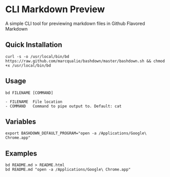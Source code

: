 # CLI Markdown Preview

A simple CLI tool for previewing markdown files in Github Flavored Markdown


## Quick Installation

    curl -s -o /usr/local/bin/bd https://raw.github.com/marcqualie/bashdown/master/bashdown.sh && chmod +x /usr/local/bin/bd


## Usage

    bd FILENAME [COMMAND]

    - FILENAME  File location
    - COMMAND   Command to pipe output to. Default: cat


## Variables

    export BASHDOWN_DEFAULT_PROGRAM="open -a /Applications/Google\ Chrome.app"


## Examples

    bd README.md > README.html
    bd README.md "open -a /Applications/Google\ Chrome.app"
